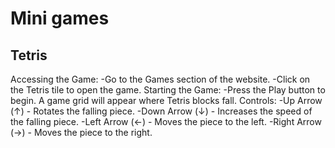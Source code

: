 # Mini games

## Tetris
Accessing the Game:
  -Go to the Games section of the website.
  -Click on the Tetris tile to open the game.
Starting the Game:
  -Press the Play button to begin.
    A game grid will appear where Tetris blocks fall.
Controls:
  -Up Arrow (↑) - Rotates the falling piece.
  -Down Arrow (↓) - Increases the speed of the falling piece.
  -Left Arrow (←) - Moves the piece to the left.
  -Right Arrow (→) - Moves the piece to the right.

